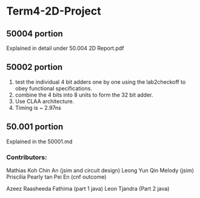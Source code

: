 # Term4-2D-Project


## 50004 portion
Explained in detail under 50.004 2D Report.pdf

## 50002 portion
1. test the individual 4 bit adders one by one using the lab2checkoff to obey functional specifications.
2. combine the 4 bits into 8 units to form the 32 bit adder.
3. Use CLAA architecture.
4. Timing is ~ 2.97ns

## 50.001 portion 
Explained in the 50001.md 


### Contributors:
Mathias Koh Chin An (jsim and circuit design)
Leong Yun Qin Melody (jsim) 
Priscilia Pearly tan Pei En (cnf outcome) 

Azeez Raasheeda Fathima (part 1 java) 
Leon Tjandra (Part 2 java)

